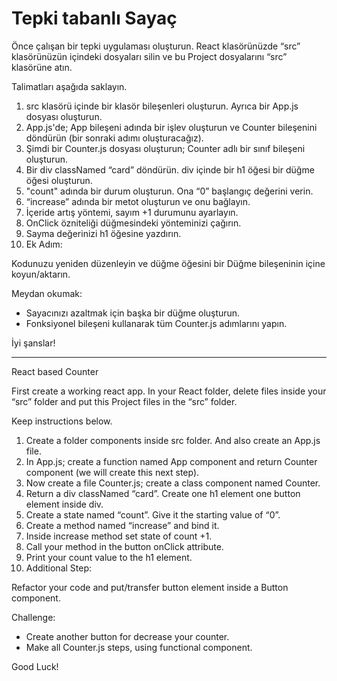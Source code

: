 # Tepki tabanlı Sayaç

Önce çalışan bir tepki uygulaması oluşturun.
React klasörünüzde “src” klasörünüzün içindeki dosyaları silin ve bu Project dosyalarını “src” klasörüne atın.

Talimatları aşağıda saklayın.

1. src klasörü içinde bir klasör bileşenleri oluşturun. Ayrıca bir App.js dosyası oluşturun.
2. App.js'de; App bileşeni adında bir işlev oluşturun ve Counter bileşenini döndürün (bir sonraki adımı oluşturacağız).
3. Şimdi bir Counter.js dosyası oluşturun; Counter adlı bir sınıf bileşeni oluşturun.
4. Bir div classNamed “card” döndürün. div içinde bir h1 öğesi bir düğme öğesi oluşturun.
5. "count" adında bir durum oluşturun. Ona “0” başlangıç değerini verin.
6. “increase” adında bir metot oluşturun ve onu bağlayın.
7. İçeride artış yöntemi, sayım +1 durumunu ayarlayın.
8. OnClick özniteliği düğmesindeki yönteminizi çağırın.
9. Sayma değerinizi h1 öğesine yazdırın.
10. Ek Adım:

Kodunuzu yeniden düzenleyin ve düğme öğesini bir Düğme bileşeninin içine koyun/aktarın.

Meydan okumak:

- Sayacınızı azaltmak için başka bir düğme oluşturun.
- Fonksiyonel bileşeni kullanarak tüm Counter.js adımlarını yapın.

İyi şanslar!


---




React based Counter

First create a working react app.
In your React folder, delete files inside your “src” folder and put this Project files in the “src” folder.

Keep instructions below.

1. Create a folder components inside src folder. And also create an App.js file.
2. In App.js; create a function named App component and return Counter component (we will create this next step).
3. Now create a file Counter.js; create a class component named Counter.
4. Return a div classNamed “card”. Create one h1 element one button element inside div.
5. Create a state named “count”. Give it the starting value of “0”.
6. Create a method named “increase” and bind it.
7. Inside increase method set state of count +1.
8. Call your method in the button onClick attribute.
9. Print your count value to the h1 element.
10. Additional Step:

Refactor your code and put/transfer button element inside a Button component.

Challenge:

- Create another button for decrease your counter.
- Make all Counter.js steps, using functional component.

Good Luck!
